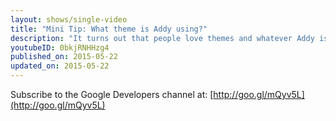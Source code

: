 ```yaml
---
layout: shows/single-video
title: "Mini Tip: What theme is Addy using?"
description: "It turns out that people love themes and whatever Addy is using for Sublime, people love it!  So you have to ask yourself, do you know what theme he’s using?"
youtubeID: 0bkjRNHHzg4
published_on: 2015-05-22
updated_on: 2015-05-22
---
```


Subscribe to the Google Developers channel at: [http://goo.gl/mQyv5L](http://goo.gl/mQyv5L)
